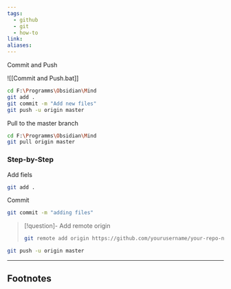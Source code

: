 ```yaml
---
tags:
  - github
  - git
  - how-to
link: 
aliases:
---
```


Commit and Push

![[Commit and Push.bat]]

```bash
cd F:\Programms\Obsidian\Mind
git add .
git commit -m "Add new files"
git push -u origin master
```

Pull to the master branch

```bash
cd F:\Programms\Obsidian\Mind
git pull origin master
```


### Step-by-Step


Add fiels

```bash
git add .
```

Commit

```bash
git commit -m "adding files"
```

> [!question]- Add remote origin
> ```bash
> git remote add origin https://github.com/yourusername/your-repo-name.git
> ```

```bash
git push -u origin master
```





---
## Footnotes

